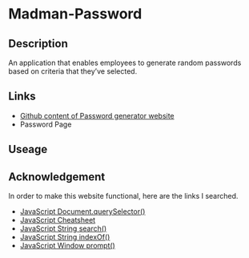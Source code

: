 # Madman-Password

## Description
An application that enables employees to generate random passwords based on criteria that they’ve selected.

## Links
* [Github content of Password generator website](https://github.com/JeanSuw/madman-password)
* Password Page

## Useage


## Acknowledgement
In order to make this website functional, here are the links I searched.

* [JavaScript Document.querySelector()](https://developer.mozilla.org/en-US/docs/Web/API/Document/querySelector)
* [JavaScript Cheatsheet](https://htmlcheatsheet.com/js/)
* [JavaScript String search()](https://www.w3schools.com/jsref/jsref_search.asp)
* [JavaScript String indexOf()](https://www.w3schools.com/jsref/jsref_indexof.asp)
* [JavaScript Window prompt()](https://www.w3schools.com/jsref/met_win_prompt.asp)